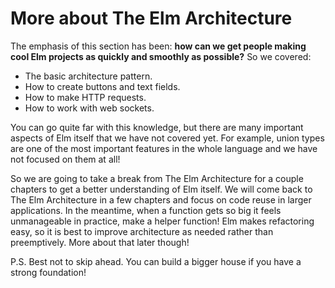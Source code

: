 # More about The Elm Architecture

The emphasis of this section has been: **how can we get people making cool Elm projects as quickly and smoothly as possible?** So we covered:

  - The basic architecture pattern.
  - How to create buttons and text fields.
  - How to make HTTP requests.
  - How to work with web sockets.

You can go quite far with this knowledge, but there are many important aspects of Elm itself that we have not covered yet. For example, union types are one of the most important features in the whole language and we have not focused on them at all!

So we are going to take a break from The Elm Architecture for a couple chapters to get a better understanding of Elm itself. We will come back to The Elm Architecture in a few chapters and focus on code reuse in larger applications. In the meantime, when a function gets so big it feels unmanageable in practice, make a helper function! Elm makes refactoring easy, so it is best to improve architecture as needed rather than preemptively. More about that later though!

P.S. Best not to skip ahead. You can build a bigger house if you have a strong foundation!